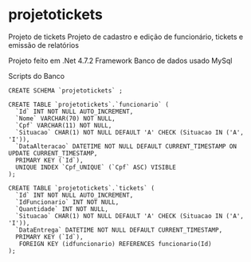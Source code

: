 # projetotickets
Projeto de tickets
Projeto de cadastro e edição de funcionário, tickets e emissão de relatórios

Projeto feito em .Net 4.7.2 Framework
Banco de dados usado MySql 

Scripts do Banco
```
CREATE SCHEMA `projetotickets` ;

CREATE TABLE `projetotickets`.`funcionario` (
  `Id` INT NOT NULL AUTO_INCREMENT,
  `Nome` VARCHAR(70) NOT NULL,
  `Cpf` VARCHAR(11) NOT NULL,
  `Situacao` CHAR(1) NOT NULL DEFAULT 'A' CHECK (Situacao IN ('A', 'I')),
  `DataAlteracao` DATETIME NOT NULL DEFAULT CURRENT_TIMESTAMP ON UPDATE CURRENT_TIMESTAMP,
  PRIMARY KEY (`Id`),
  UNIQUE INDEX `Cpf_UNIQUE` (`Cpf` ASC) VISIBLE
);

CREATE TABLE `projetotickets`.`tickets` (
  `Id` INT NOT NULL AUTO_INCREMENT,
  `IdFuncionario` INT NOT NULL,
  `Quantidade` INT NOT NULL,
  `Situacao` CHAR(1) NOT NULL DEFAULT 'A' CHECK (Situacao IN ('A', 'I')),
  `DataEntrega` DATETIME NOT NULL DEFAULT CURRENT_TIMESTAMP,
  PRIMARY KEY (`Id`), 
   FOREIGN KEY (idfuncionario) REFERENCES funcionario(Id)
);
```
